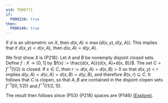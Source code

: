 ```yaml
---
uid: T000771
if:
  P000220: true
then:
  P000146: true
---
```


If $d$ is an ultrametric on $X$, then $d(x, A)\leq \max(d(x, y), d(y, A))$. This implies that if $d(x, y) < d(x, A)$, then $d(x, A) = d(y, A)$.

We first show $X$ is {P218}.
Let $A$ and $B$ be nonempty disjoint closed sets.
Define $f:X\to[0,1]$ by $f(x) := \frac{d(x, A)}{d(x, A)+d(x, B)}$.
The set $C = f^{-1}(1/2)$ is closed.
If $x\in C$, then $r := d(x, A) = d(x, B) > 0$ so that $d(x, y) < r$ implies $d(y, A) = d(x, A) = d(x, B) = d(y, B)$, and therefore $B(x, r)\subseteq C$.
It follows that $C$ is clopen, so that $A, B$ are contained in the disjoint clopen sets $f^{-1}([0, 1/2))$ and $f^{-1}((1/2, 1])$.

The result then follows since {P53} {P218} spaces are {P146}
[(Explore)](https://topology.pi-base.org/spaces?q=Metrizable%2BUltranormal%2B%7EUltraparacompact).
